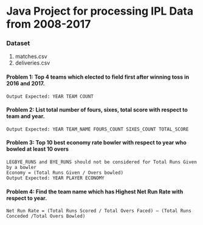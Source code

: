 # Java Project for processing IPL Data from 2008-2017

### Dataset 
1. matches.csv
2. deliveries.csv

#### Problem 1: Top 4 teams which elected to field first after winning toss in 2016 and 2017.

    Output Expected: YEAR TEAM COUNT
#### Problem 2: List total number of fours, sixes, total score with respect to team and year.

    Output Expected: YEAR TEAM_NAME FOURS_COUNT SIXES_COUNT TOTAL_SCORE
#### Problem 3: Top 10 best economy rate bowler with respect to year who bowled at least 10 overs

    LEGBYE_RUNS and BYE_RUNS should not be considered for Total Runs Given by a bowler
    Economy = (Total Runs Given / Overs bowled)
    Output Expected: YEAR PLAYER ECONOMY
#### Problem 4: Find the team name which has Highest Net Run Rate with respect to year.

    Net Run Rate = (Total Runs Scored / Total Overs Faced) – (Total Runs Conceded /Total Overs Bowled)